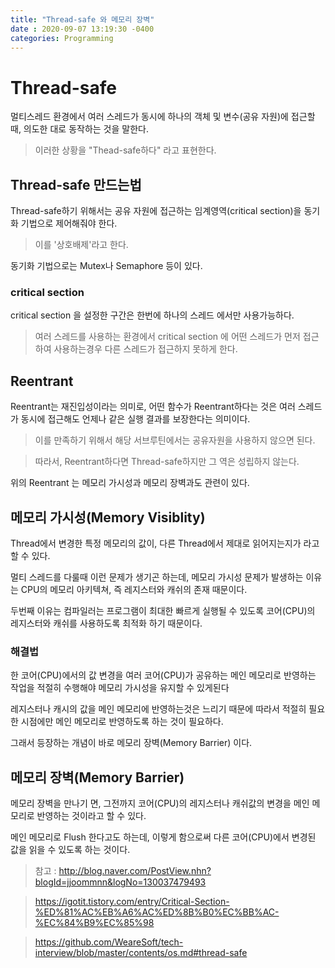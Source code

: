 ```yaml
---
title: "Thread-safe 와 메모리 장벽"
date : 2020-09-07 13:19:30 -0400
categories: Programming
---
```




# Thread-safe

멀티스레드 환경에서 여러 스레드가 동시에 하나의 객체 및 변수(공유 자원)에 접근할 때, 의도한 대로 동작하는 것을 말한다.

> 이러한 상황을 "Thead-safe하다" 라고 표현한다.


## Thread-safe 만드는법

Thread-safe하기 위해서는 공유 자원에 접근하는 임계영역(critical section)을 동기화 기법으로 제어해줘야 한다.

> 이를 '상호배제'라고 한다.

동기화 기법으로는 Mutex나 Semaphore 등이 있다.

### critical section

critical section 을 설정한 구간은 한번에 하나의 스레드 에서만 사용가능하다.

> 여러 스레드를 사용하는 환경에서 critical section 에 어떤 스레드가 먼저 접근하여 사용하는경우 다른 스레드가 접근하지 못하게 한다.


## Reentrant

Reentrant는 재진입성이라는 의미로, 어떤 함수가 Reentrant하다는 것은 여러 스레드가 동시에 접근해도 언제나 같은 실행 결과를 보장한다는 의미이다.

> 이를 만족하기 위해서 해당 서브루틴에서는 공유자원을 사용하지 않으면 된다.

> 따라서, Reentrant하다면 Thread-safe하지만 그 역은 성립하지 않는다.


위의 Reentrant 는 메모리 가시성과 메모리 장벽과도 관련이 있다.

## 메모리 가시성(Memory Visiblity)

Thread에서 변경한 특정 메모리의 값이, 다른 Thread에서 제대로 읽어지는지가 라고 할 수 있다.

멀티 스레드를 다룰때 이런 문제가 생기곤 하는데, 메모리 가시성 문제가 발생하는 이유는 CPU의 메모리 아키텍쳐, 즉 레지스터와 캐쉬의 존재 때문이다.

두번째 이유는 컴파일러는 프로그램이 최대한 빠르게 실행될 수 있도록 코어(CPU)의 레지스터와 캐쉬를 사용하도록 최적화 하기 때문이다.

### 해결법

한 코어(CPU)에서의 값 변경을 여러 코어(CPU)가 공유하는 메인 메모리로 반영하는 작업을 적절히 수행해야 메모리 가시성을 유지할 수 있게된다

레지스터나 캐시의 값을 메인 메모리에 반영하는것은 느리기 때문에 따라서 적절히 필요한 시점에만 메인 메모리로 반영하도록 하는 것이 필요하다.

그래서 등장하는 개념이 바로 메모리 장벽(Memory Barrier) 이다.

## 메모리 장벽(Memory Barrier)

메모리 장벽을 만나기 면, 그전까지 코어(CPU)의 레지스터나 캐쉬값의 변경을 메인 메모리로 반영하는 것이라고 할 수 있다.

메인 메모리로 Flush 한다고도 하는데, 이렇게 함으로써 다른 코어(CPU)에서 변경된 값을 읽을 수 있도록 하는 것이다.






> 참고 : http://blog.naver.com/PostView.nhn?blogId=jjoommnn&logNo=130037479493

> https://igotit.tistory.com/entry/Critical-Section-%ED%81%AC%EB%A6%AC%ED%8B%B0%EC%BB%AC-%EC%84%B9%EC%85%98

> https://github.com/WeareSoft/tech-interview/blob/master/contents/os.md#thread-safe


